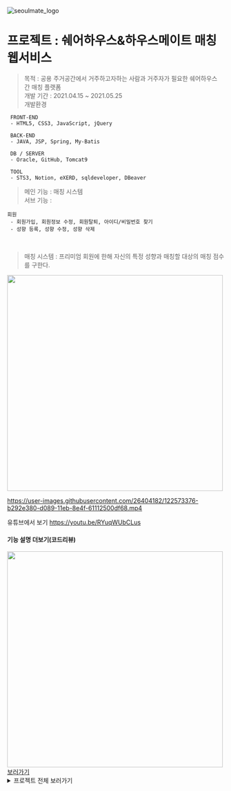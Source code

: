 ![seoulmate_logo](https://user-images.githubusercontent.com/26404182/122573257-8b3c1680-d089-11eb-8434-2e61e29a34f1.png)
# 프로젝트 : 쉐어하우스&하우스메이트 매칭 웹서비스
> 목적 : 공용 주거공간에서 거주하고자하는 사람과 거주자가 필요한 쉐어하우스 간 매칭 플랫폼   
> 개발 기간 : 2021.04.15 ~ 2021.05.25   
> 개발환경
```
 FRONT-END
 - HTML5, CSS3, JavaScript, jQuery
 
 BACK-END
 - JAVA, JSP, Spring, My-Batis

 DB / SERVER
 - Oracle, GitHub, Tomcat9

 TOOL
 - STS3, Notion, eXERD, sqldeveloper, DBeaver
```
> 메인 기능 : 매칭 시스템   
> 서브 기능 : 
```
회원
 - 회원가입, 회원정보 수정, 회원탈퇴, 아이디/비밀번호 찾기
 - 성향 등록, 성향 수정, 성향 삭제
```
<br/>

> 매칭 시스템
: 프리미엄 회원에 한해 자신의 특정 성향과 매칭할 대상의 매칭 점수를 구한다.   

<img src="https://user-images.githubusercontent.com/26404182/122633588-5c1eb700-d114-11eb-9b55-b8a7500dd3c5.png" height="500px"/>

<br/>

https://user-images.githubusercontent.com/26404182/122573376-b292e380-d089-11eb-8e4f-61112500df68.mp4

유튜브에서 보기 <a href="https://youtu.be/RYuqWUbCLus">https://youtu.be/RYuqWUbCLus</a>

#### 기능 설명 더보기(코드리뷰)
<img src="https://user-images.githubusercontent.com/26404182/122635357-5fb73b80-d11e-11eb-8594-7f031e19c6ed.png" width="500px"/>
<a href="https://www.notion.so/abcdqwer/SEOULMATE-fcb5483b09e0418699e373c0f7027de1">보러가기</a>
<br/>

<details>
 <summary>프로젝트 전체 보러가기</summary>
 <a href="https://github.com/ndamiz/SeoulMate"><img src="https://user-images.githubusercontent.com/26404182/122634266-2380dc80-d118-11eb-96e4-ec5b60997d39.png" width="40px"/></a>
</details>

